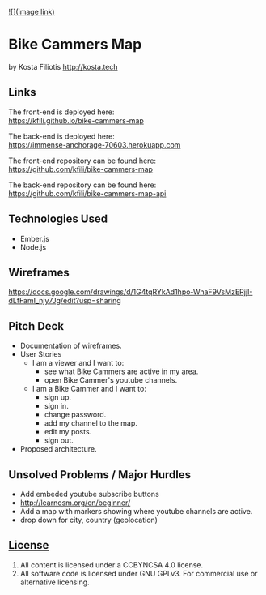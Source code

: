 [![](image link)](https://generalassemb.ly/education/web-development-immersive)

# Bike Cammers Map
by Kosta Filiotis
http://kosta.tech

## Links
The front-end is deployed here:<br>
https://kfili.github.io/bike-cammers-map

The back-end is deployed here:<br>
https://immense-anchorage-70603.herokuapp.com

The front-end repository can be found here:<br>
https://github.com/kfili/bike-cammers-map

The back-end repository can be found here:<br>
https://github.com/kfili/bike-cammers-map-api

## Technologies Used

- Ember.js
- Node.js

## Wireframes
https://docs.google.com/drawings/d/1G4tqRYkAd1hpo-WnaF9VsMzERjjI-dLfFamI_njy7Jg/edit?usp=sharing

## Pitch Deck
- Documentation of wireframes.
- User Stories
  - I am a viewer and I want to:
    - see what Bike Cammers are active in my area.
    - open Bike Cammer's youtube channels.
  - I am a Bike Cammer and I want to:
    - sign up.
    - sign in.
    - change password.
    - add my channel to the map.
    - edit my posts.
    - sign out.
- Proposed architecture.


## Unsolved Problems / Major Hurdles
- Add embeded youtube subscribe buttons
- http://learnosm.org/en/beginner/
- Add a map with markers showing where youtube channels are active.
- drop down for city, country (geolocation)


## [License](LICENSE)

1.  All content is licensed under a CC­BY­NC­SA 4.0 license.
1.  All software code is licensed under GNU GPLv3. For commercial use or
    alternative licensing.
